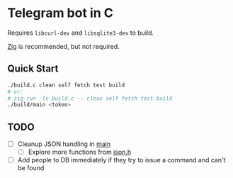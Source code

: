 # Telegram bot in C

Requires `libcurl-dev` and `libsqlite3-dev` to build.

[Zig](https://ziglang.org/) is recommended, but not required.

## Quick Start

```sh
./build.c clean self fetch test build
# or:
# zig run -lc build.c -- clean self fetch test build
./build/main <token>
```

## TODO

- [ ] Cleanup JSON handling in [main](src/main.c#L16)
  - [ ] Explore more functions from [json.h](src/json.h)
- [ ] Add people to DB immediately if they try to issue a command and can't be found

